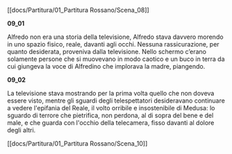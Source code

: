 [[docs/Partitura/01_Partitura Rossano/Scena_08]]

**09_01**

Alfredo non era una storia della televisione, Alfredo stava davvero morendo in uno spazio fisico, reale, davanti agli occhi. Nessuna rassicurazione, per quanto desiderata, proveniva dalla televisione. Nello schermo c’erano solamente persone che si muovevano in modo caotico e un buco in terra da cui giungeva la voce di Alfredino che implorava la madre, piangendo.

**09_02**

La televisione stava mostrando per la prima volta quello che non doveva essere visto, mentre gli sguardi degli telespettatori desideravano continuare a vedere l'epifania del Reale, il volto orribile e insostenibile di Medusa: lo sguardo di terrore che pietrifica, non perdona, al di sopra del bene e del male, e che guarda con l'occhio della telecamera, fisso davanti al dolore degli altri.

[[docs/Partitura/01_Partitura Rossano/Scena_10]]